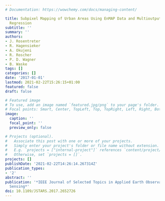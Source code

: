 ```yaml
---
# Documentation: https://wowchemy.com/docs/managing-content/

title: Subpixel Mapping of Urban Areas Using EnMAP Data and Multioutput Support Vector
  Regression
subtitle: ''
summary: ''
authors:
- J. Rosentreter
- R. Hagensieker
- A. Okujeni
- R. Roscher
- P. D. Wagner
- B. Waske
tags: []
categories: []
date: '2017-01-01'
lastmod: 2021-02-22T15:26:15+01:00
featured: false
draft: false

# Featured image
# To use, add an image named `featured.jpg/png` to your page's folder.
# Focal points: Smart, Center, TopLeft, Top, TopRight, Left, Right, BottomLeft, Bottom, BottomRight.
image:
  caption: ''
  focal_point: ''
  preview_only: false

# Projects (optional).
#   Associate this post with one or more of your projects.
#   Simply enter your project's folder or file name without extension.
#   E.g. `projects = ["internal-project"]` references `content/project/deep-learning/index.md`.
#   Otherwise, set `projects = []`.
projects: []
publishDate: '2021-02-22T14:26:14.267314Z'
publication_types:
- '2'
abstract: ''
publication: '*IEEE Journal of Selected Topics in Applied Earth Observations and Remote
  Sensing*'
doi: 10.1109/JSTARS.2017.2652726
---
```

